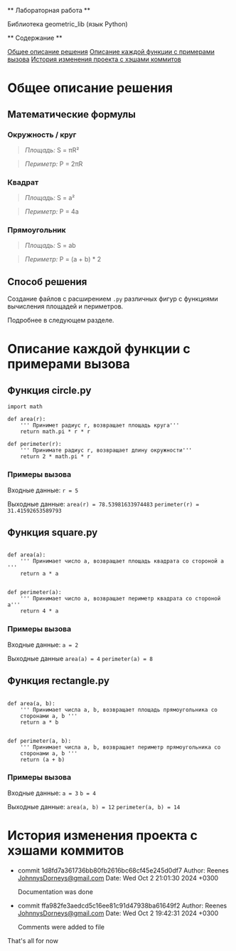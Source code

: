 ** Лабораторная работа **

Библиотека geometric_lib (язык Python)

** Содержание **

[Общее описание решения](#общее-описание-решения)
[Описание каждой функции с примерами вызова](#описание-каждой-функции-с-примерами-вызова)
[История изменения проекта с хэшами коммитов](#история-изменения-проекта-с-хэшами-коммитов)

# Общее описание решения

## Математические формулы

### Окружность / круг

> *Площадь:* S = πR²

> *Периметр:* P = 2πR

### Квадрат

> *Площадь:* S = a²

> *Периметр:* P = 4a

### Прямоугольник

> *Площадь:* S = ab

> *Периметр:* P = (a + b) * 2

## Способ решения

Создание файлов с расширением `.py` различных фигур с функциями вычисления площадей и периметров.

Подробнее в следующем разделе.

# Описание каждой функции с примерами вызова

## Функция circle.py

```
import math

def area(r):
    ''' Принимет радиус r, возвращает площадь круга'''
    return math.pi * r * r

def perimeter(r):
    ''' Принимате радиус r, возвращает длину окружности'''
    return 2 * math.pi * r
```

### Примеры вызова

Входные данные: `r = 5`

Выходные данные: `area(r) = 78.53981633974483` `perimeter(r) = 31.41592653589793`

## Функция square.py

```

def area(a):
    ''' Принимает число a, возвращает площадь квадрата со стороной a '''
    return a * a


def perimeter(a):
    ''' Принимает число a, возвращает периметр квадрата со стороной a'''
    return 4 * a

```

### Примеры вызова

Входные данные: `a = 2`

Выходные данные `area(a) = 4` `perimeter(a) = 8`

## Функция rectangle.py

```

def area(a, b):
    ''' Принимает числа a, b, возвращает площадь прямоугольника со 
    сторонами a, b '''
    return a * b


def perimeter(a, b):
    ''' Принимает числа a, b, возвращает периметр прямоугольника со 
    сторонами a, b '''
    return (a + b)

```

### Примеры вызова

Входные данные: `a = 3` `b = 4`

Выходные данные: `area(a, b) = 12` `perimeter(a, b) = 14`

# История изменения проекта с хэшами коммитов

- commit 1d8fd7a361736bb80fb2616bc68cf45e245d0df7
Author: Reenes <JohnnysDorneys@gmail.com>
Date: Wed Oct 2 21:01:30 2024 +0300

    Documentation was done

- commit ffa982fe3aedcd5c16ee81c91d47938ba61649f2
Author: Reenes <JohnnysDorneys@gmail.com>
Date: Wed Oct 2 19:42:31 2024 +0300

    Comments were added to file

That's all for now
